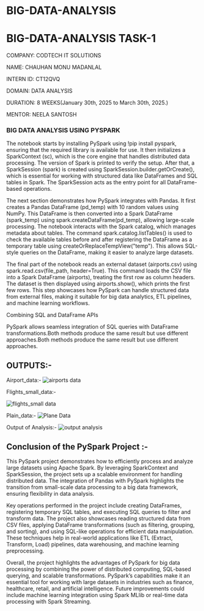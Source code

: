 # BIG-DATA-ANALYSIS

# BIG-DATA-ANALYSIS TASK-1
COMPANY: CODTECH IT SOLUTIONS

NAME: CHAUHAN MONU MADANLAL

INTERN ID: CT12QVQ

DOMAIN: DATA ANALYSIS

DURATION: 8 WEEKS(January 30th, 2025 to March 30th, 2025.)

MENTOR: NEELA SANTOSH

### BIG DATA ANALYSIS USING PYSPARK
The notebook starts by installing PySpark using !pip install pyspark, ensuring that the required library is available for use. It then initializes a SparkContext (sc), which is the core engine that handles distributed data processing. The version of Spark is printed to verify the setup. After that, a SparkSession (spark) is created using SparkSession.builder.getOrCreate(), which is essential for working with structured data like DataFrames and SQL tables in Spark. The SparkSession acts as the entry point for all DataFrame-based operations.

The next section demonstrates how PySpark integrates with Pandas. It first creates a Pandas DataFrame (pd_temp) with 10 random values using NumPy. This DataFrame is then converted into a Spark DataFrame (spark_temp) using spark.createDataFrame(pd_temp), allowing large-scale processing. The notebook interacts with the Spark catalog, which manages metadata about tables. The command spark.catalog.listTables() is used to check the available tables before and after registering the DataFrame as a temporary table using createOrReplaceTempView("temp"). This allows SQL-style queries on the DataFrame, making it easier to analyze large datasets.

The final part of the notebook reads an external dataset (airports.csv) using spark.read.csv(file_path, header=True). This command loads the CSV file into a Spark DataFrame (airports), treating the first row as column headers. The dataset is then displayed using airports.show(), which prints the first few rows. This step showcases how PySpark can handle structured data from external files, making it suitable for big data analytics, ETL pipelines, and machine learning workflows.

Combining SQL and DataFrame APIs

PySpark allows seamless integration of SQL queries with DataFrame transformations.Both methods produce the same result but use different approaches.Both methods produce the same result but use different approaches.

## OUTPUTS:-
Airport_data:-
![airports data](https://github.com/user-attachments/assets/6b93e326-b2c8-4c27-9039-efce0f924713)

Flights_small_data:-

![flights_small data](https://github.com/user-attachments/assets/981ede84-2693-4fd0-ad03-b65e16874963)

Plain_data:-
![Plane Data](https://github.com/user-attachments/assets/205d8325-f0c9-4909-8080-76a695466dfd)

Output of Analysis:-
![output analysis](https://github.com/user-attachments/assets/b40c9870-8511-4cde-81e2-79f7a788948c)

## Conclusion of the PySpark Project :-
This PySpark project demonstrates how to efficiently process and analyze large datasets using Apache Spark. By leveraging SparkContext and SparkSession, the project sets up a scalable environment for handling distributed data. The integration of Pandas with PySpark highlights the transition from small-scale data processing to a big data framework, ensuring flexibility in data analysis.

Key operations performed in the project include creating DataFrames, registering temporary SQL tables, and executing SQL queries to filter and transform data. The project also showcases reading structured data from CSV files, applying DataFrame transformations (such as filtering, grouping, and sorting), and using SQL-like operations for efficient data manipulation. These techniques help in real-world applications like ETL (Extract, Transform, Load) pipelines, data warehousing, and machine learning preprocessing.

Overall, the project highlights the advantages of PySpark for big data processing by combining the power of distributed computing, SQL-based querying, and scalable transformations. PySpark’s capabilities make it an essential tool for working with large datasets in industries such as finance, healthcare, retail, and artificial intelligence. Future improvements could include machine learning integration using Spark MLlib or real-time data processing with Spark Streaming.


